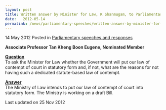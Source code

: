 ```yaml
---
layout: post
title: Written answer by Minister for Law, K Shanmugam, to Parliamentary Question on law on contempt of court
date:   2012-05-14
permalink: /news/parliamentary-speeches/written-answer-by-minister-for-law-k-shanmugam-to-parliamentary-question-on-law-on-contempt-of
---
```



14 May 2012 Posted in [Parliamentary speeches and responses](/news/parliamentary-speeches)

**Associate Professor Tan Kheng Boon Eugene, Nominated Member**

**<u>Question</u>**  
To ask the Minister for Law whether the Government will put our law of contempt of court in statutory form and, if not, what are the reasons for not having such a dedicated statute-based law of contempt. 


**<u>Answer</u>**  
The Ministry of Law intends to put our law of contempt of court into statutory form. The Ministry is working on a draft Bill. 



<p class="right-side-updated">Last updated on 25 Nov 2012</p> 
